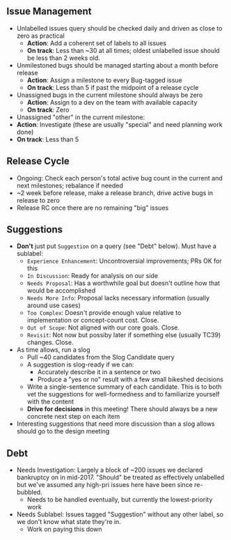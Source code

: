 ## Issue Management

 * Unlabelled issues query should be checked daily and driven as close to zero as practical
   * **Action**: Add a coherent set of labels to all issues
   * **On track**: Less than ~30 at all times; oldest unlabelled issue should be less than 2 weeks old.
 * Unmilestoned bugs should be managed starting about a month before release
   * **Action**: Assign a milestone to every Bug-tagged issue
   * **On track**: Less than 5 if past the midpoint of a release cycle
 * Unassigned bugs in the current milestone should always be zero
   * **Action**: Assign to a dev on the team with available capacity
   * **On track**: Zero
 * Unassigned "other" in the current milestone: 
  * **Action**: Investigate (these are usually "special" and need planning work done)
  * **On track**: Less than 5
   
## Release Cycle

 * Ongoing: Check each person's total active bug count in the current and next milestones; rebalance if needed
 * ~2 week before release, make a release branch, drive active bugs in release to zero
 * Release RC once there are no remaining "big" issues

## Suggestions

 * **Don't** just put `Suggestion` on a query (see "Debt" below). Must have a sublabel:
   * `Experience Enhancement`: Uncontroversial improvements; PRs OK for this
   * `In Discussion`: Ready for analysis on our side
   * `Needs Proposal`: Has a worthwhile goal but doesn't outline how that would be accomplished
   * `Needs More Info`: Proposal lacks necessary information (usually around use cases)
   * `Too Complex`: Doesn't provide enough value relative to implementation or concept-count cost. Close.
   * `Out of Scope`: Not aligned with our core goals. Close.
   * `Revisit`: Not now but possiby later if something else (usually TC39) changes. Close.
 * As time allows, run a slog
   * Pull ~40 candidates from the Slog Candidate query
   * A suggestion is slog-ready if we can:
     * Accurately describe it in a sentence or two
     * Produce a "yes or no" result with a few small bikeshed decisions
    * Write a single-sentence summary of each candidate. This is to both vet the suggestions for well-formedness and to familiarize yourself with the content
   * **Drive for decisions** in this meeting! There should always be a new concrete next step on each item
 * Interesting suggestions that need more discussion than a slog allows should go to the design meeting

## Debt

 * Needs Investigation: Largely a block of ~200 issues we declared bankruptcy on in mid-2017. "Should" be treated as effectively unlabelled but we've assumed any high-pri issues here have been since re-bubbled.
   * Needs to be handled eventually, but currently the lowest-priority work
 * Needs Sublabel: Issues tagged "Suggestion" without any other label, so we don't know what state they're in.
   * Work on paying this down
   
